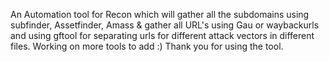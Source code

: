 An Automation tool for Recon which will gather all the subdomains using subfinder, Assetfinder, Amass & gather all URL's using Gau or waybackurls and using gftool for separating urls for different attack vectors in different files.
Working on more tools to add :)
Thank you for using the tool.
